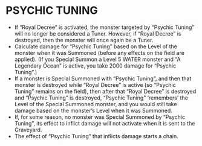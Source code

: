 
# PSYCHIC TUNING

*   If “Royal Decree” is activated, the monster targeted by “Psychic Tuning” will no longer be considered a Tuner. However, if “Royal Decree” is destroyed, then the monster will once again be a Tuner.
*   Calculate damage for “Psychic Tuning” based on the Level of the monster when it was Summoned (before any effects on the field are applied). (If you Special Summon a Level 5 WATER monster and “A Legendary Ocean” is active, you take 2000 damage for “Psychic Tuning”.)
*   If a monster is Special Summoned with “Psychic Tuning”, and then that monster is destroyed while “Royal Decree” is active (so “Psychic Tuning” remains on the field), then after that “Royal Decree” is destroyed and “Psychic Tuning” is destroyed, “Psychic Tuning” ‘remembers’ the Level of the Special Summoned monster, and you would still take damage based on the monster’s Level when it was Summoned.
*   If, for some reason, no monster was Special Summoned by “Psychic Tuning”, its effect to inflict damage will not activate when it is sent to the Graveyard.
*   The effect of “Psychic Tuning” that inflicts damage starts a chain.

  